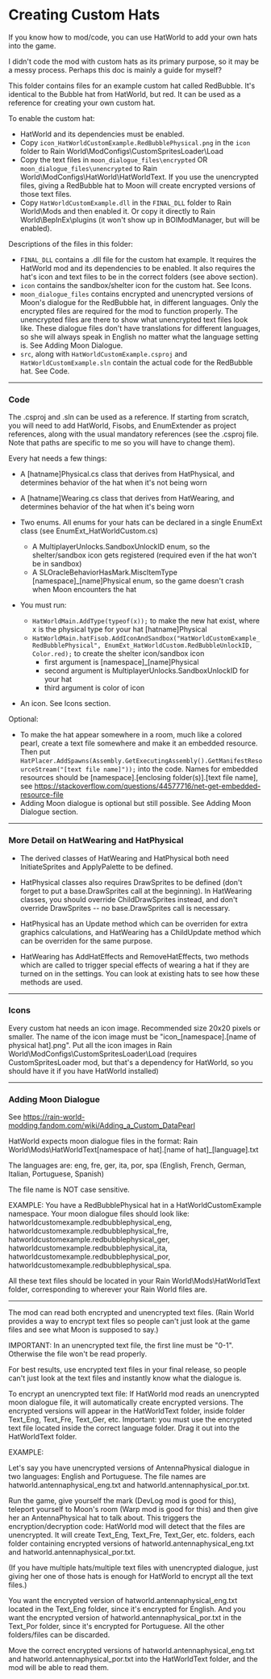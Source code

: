 # Creating Custom Hats

If you know how to mod/code, you can use HatWorld to add your own hats into the game. 

I didn't code the mod with custom hats as its primary purpose, so it may be a messy process. Perhaps this doc is mainly a guide for myself?

This folder contains files for an example custom hat called RedBubble. It's identical to the Bubble hat from HatWorld, but red. It can be used as a reference for creating your own custom hat.

To enable the custom hat:
* HatWorld and its dependencies must be enabled.
* Copy `icon_HatWorldCustomExample.RedBubblePhysical.png` in the `icon` folder to Rain World\ModConfigs\CustomSpritesLoader\Load
* Copy the text files in `moon_dialogue_files\encrypted` OR `moon_dialogue_files\unencrypted` to Rain World\ModConfigs\HatWorld\HatWorldText. If you use the unencrypted files, giving a RedBubble hat to Moon will create encrypted versions of those text files.
* Copy `HatWorldCustomExample.dll` in the `FINAL_DLL` folder to Rain World\Mods and then enabled it. Or copy it directly to Rain World\BepInEx\plugins (it won't show up in BOIModManager, but will be enabled).

Descriptions of the files in this folder:
* `FINAL_DLL` contains a .dll file for the custom hat example. It requires the HatWorld mod and its dependencies to be enabled. It also requires the hat's icon and text files to be in the correct folders (see above section).
* `icon` contains the sandbox/shelter icon for the custom hat. See Icons.
* `moon_dialogue_files` contains encrypted and unencrypted versions of Moon's dialogue for the RedBubble hat, in different languages. Only the encrypted files are required for the mod to function properly. The unencrypted files are there to show what unencrypted text files look like. These dialogue files don't have translations for different languages, so she will always speak in English no matter what the language setting is. See Adding Moon Dialogue.
* `src`, along with `HatWorldCustomExample.csproj` and `HatWorldCustomExample.sln` contain the actual code for the RedBubble hat. See Code.

---

### Code

The .csproj and .sln can be used as a reference. If starting from scratch, you will need to add HatWorld, Fisobs, and EnumExtender as project references, along with the usual mandatory references (see the .csproj file. Note that paths are specific to me so you will have to change them).

Every hat needs a few things:

* A [hatname]Physical.cs class that derives from HatPhysical, and determines behavior of the hat when it's not being worn
* A [hatname]Wearing.cs class that derives from HatWearing, and determines behavior of the hat when it's being worn

* Two enums. All enums for your hats can be declared in a single EnumExt class (see EnumExt_HatWorldCustom.cs)
	* A MultiplayerUnlocks.SandboxUnlockID enum, so the shelter/sandbox icon gets registered (required even if the hat won't be in sandbox)
	* A SLOracleBehaviorHasMark.MiscItemType [namespace]_[name]Physical enum, so the game doesn't crash when Moon encounters the hat

* You must run:
	* `HatWorldMain.AddType(typeof(x));` to make the new hat exist, where x is the physical type for your hat [hatname]Physical
	* `HatWorldMain.hatFisob.AddIconAndSandbox("HatWorldCustomExample_RedBubblePhysical", EnumExt_HatWorldCustom.RedBubbleUnlockID, Color.red);` to create the shelter icon/sandbox icon
		- first argument is [namespace]_[name]Physical
		- second argument is MultiplayerUnlocks.SandboxUnlockID for your hat
		- third argument is color of icon

* An icon. See Icons section.

Optional:

* To make the hat appear somewhere in a room, much like a colored pearl, create a text file somewhere and make it an embedded resource. Then put `HatPlacer.AddSpawns(Assembly.GetExecutingAssembly().GetManifestResourceStream("[text file name]"));` into the code. Names for embedded resources should be [namespace].[enclosing folder(s)].[text file name], see https://stackoverflow.com/questions/44577716/net-get-embedded-resource-file
* Adding Moon dialogue is optional but still possible. See Adding Moon Dialogue section.

---

### More Detail on HatWearing and HatPhysical

* The derived classes of HatWearing and HatPhysical both need InitiateSprites and ApplyPalette to be defined.
* HatPhysical classes also requires DrawSprites to be defined (don't forget to put a base.DrawSprites call at the beginning). In HatWearing classes, you should override ChildDrawSprites instead, and don't override DrawSprites -- no base.DrawSprites call is necessary.

* HatPhysical has an Update method which can be overriden for extra graphics calculations, and HatWearing has a ChildUpdate method which can be overriden for the same purpose.

* HatWearing has AddHatEffects and RemoveHatEffects, two methods which are called to trigger special effects of wearing a hat if they are turned on in the settings. You can look at existing hats to see how these methods are used.

---

### Icons

Every custom hat needs an icon image. Recommended size 20x20 pixels or smaller. The name of the icon image must be "icon_[namespace].[name of physical hat].png". Put all the icon images in Rain World\ModConfigs\CustomSpritesLoader\Load (requires CustomSpritesLoader mod, but that's a dependency for HatWorld, so you should have it if you have HatWorld installed)

---

### Adding Moon Dialogue

See https://rain-world-modding.fandom.com/wiki/Adding_a_Custom_DataPearl

HatWorld expects moon dialogue files in the format: Rain World\Mods\HatWorldText\[namespace of hat].[name of hat]_[language].txt

The languages are: eng, fre, ger, ita, por, spa
(English, French, German, Italian, Portuguese, Spanish)

The file name is NOT case sensitive.

EXAMPLE: You have a RedBubblePhysical hat in a HatWorldCustomExample namespace. Your moon dialogue files should look like: hatworldcustomexample.redbubblephysical_eng, hatworldcustomexample.redbubblephysical_fre, hatworldcustomexample.redbubblephysical_ger, hatworldcustomexample.redbubblephysical_ita, hatworldcustomexample.redbubblephysical_por, hatworldcustomexample.redbubblephysical_spa.

All these text files should be located in your Rain World\Mods\HatWorldText folder, corresponding to wherever your Rain World files are.

---

The mod can read both encrypted and unencrypted text files. (Rain World provides a way to encrypt text files so people can't just look at the game files and see what Moon is supposed to say.)

IMPORTANT: In an unencrypted text file, the first line must be "0-1". Otherwise the file won't be read properly.

For best results, use encrypted text files in your final release, so people can't just look at the text files and instantly know what the dialogue is.

To encrypt an unencrypted text file: If HatWorld mod reads an unencrypted moon dialogue file, it will automatically create encrypted versions. The encrypted versions will appear in the HatWorldText folder, inside folder Text_Eng, Text_Fre, Text_Ger, etc. Important: you must use the encrypted text file located inside the correct language folder. Drag it out into the HatWorldText folder.

EXAMPLE:

Let's say you have unencrypted versions of AntennaPhysical dialogue in two languages: English and Portuguese. The file names are hatworld.antennaphysical_eng.txt and hatworld.antennaphysical_por.txt. 

Run the game, give yourself the mark (DevLog mod is good for this), teleport yourself to Moon's room (Warp mod is good for this) and then give her an AntennaPhysical hat to talk about. This triggers the encryption/decryption code: HatWorld mod will detect that the files are unencrypted. It will create Text_Eng, Text_Fre, Text_Ger, etc. folders, each folder containing encrypted versions of hatworld.antennaphysical_eng.txt and hatworld.antennaphysical_por.txt.

(If you have multiple hats/multiple text files with unencrypted dialogue, just giving her one of those hats is enough for HatWorld to encrypt all the text files.)

You want the encrypted version of hatworld.antennaphysical_eng.txt located in the Text_Eng folder, since it's encrypted for English. And you want the encrypted version of hatworld.antennaphysical_por.txt in the Text_Por folder, since it's encrypted for Portuguese. All the other folders/files can be discarded.

Move the correct encrypted versions of hatworld.antennaphysical_eng.txt and hatworld.antennaphysical_por.txt into the HatWorldText folder, and the mod will be able to read them.